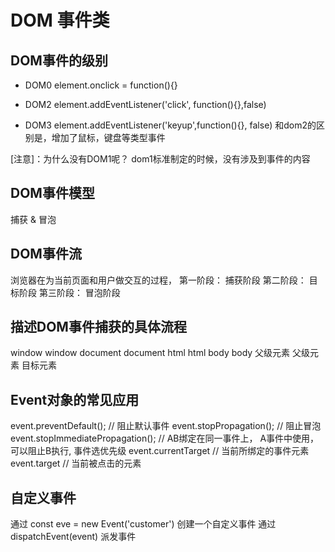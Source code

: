 # DOM 事件类

## DOM事件的级别

- DOM0  element.onclick = function(){}

- DOM2  element.addEventListener('click', function(){},false)

- DOM3  element.addEventListener('keyup',function(){}, false)
  和dom2的区别是，增加了鼠标，键盘等类型事件

[注意]：为什么没有DOM1呢？ dom1标准制定的时候，没有涉及到事件的内容

## DOM事件模型

捕获 & 冒泡

## DOM事件流

浏览器在为当前页面和用户做交互的过程，
第一阶段： 捕获阶段
第二阶段： 目标阶段
第三阶段： 冒泡阶段

## 描述DOM事件捕获的具体流程

window                                        window
    document                            document
        html                        html
            body                body
                父级元素    父级元素
                    目标元素

## Event对象的常见应用

event.preventDefault(); // 阻止默认事件
event.stopPropagation(); // 阻止冒泡
event.stopImmediatePropagation(); // AB绑定在同一事件上， A事件中使用，可以阻止B执行, 事件选优先级
event.currentTarget // 当前所绑定的事件元素
event.target // 当前被点击的元素

## 自定义事件

通过 const eve = new Event('customer') 创建一个自定义事件
通过 dispatchEvent(event) 派发事件
